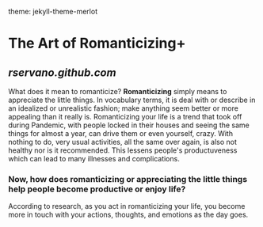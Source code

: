 theme: jekyll-theme-merlot


# **The Art of Romanticizing+**
## *rservano.github.com*


What does it mean to romanticize? 
**Romanticizing** simply means to appreciate the little things. In vocabulary terms, it is deal with or describe in an idealized or unrealistic fashion; make anything seem better or more appealing than it really is.
Romanticizing your life is a trend that took off during Pandemic, with people locked in their houses and seeing the same things for almost a year, can drive them or even yourself, crazy. With nothing to do, very usual activities, all the same over again, is also not healthy nor is it recommended. This lessens people's productuveness which can lead to many illnesses and complications.
### **Now, how does romanticizing or appreciating the little things help people become productive or enjoy life?**
According to research, as you act in romanticizing your life, you become more in touch with your actions, thoughts, and emotions as the day goes. 
